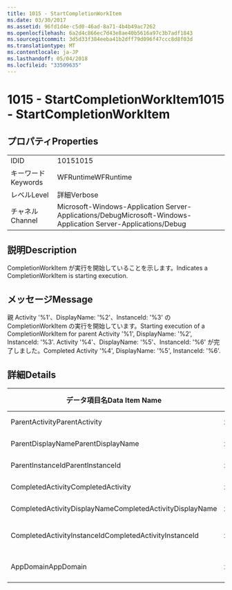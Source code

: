 ```yaml
---
title: 1015 - StartCompletionWorkItem
ms.date: 03/30/2017
ms.assetid: 96fd1d4e-c5d0-46ad-8a71-4b4b49ac7262
ms.openlocfilehash: 6a2d4c866ec7d43e8ae40b5616a97c3b7adf1843
ms.sourcegitcommit: 3d5d33f384eeba41b2dff79d096f47ccc8d8f03d
ms.translationtype: MT
ms.contentlocale: ja-JP
ms.lasthandoff: 05/04/2018
ms.locfileid: "33509635"
---
```

# <a name="1015---startcompletionworkitem"></a><span data-ttu-id="76f2b-102">1015 - StartCompletionWorkItem</span><span class="sxs-lookup"><span data-stu-id="76f2b-102">1015 - StartCompletionWorkItem</span></span>
## <a name="properties"></a><span data-ttu-id="76f2b-103">プロパティ</span><span class="sxs-lookup"><span data-stu-id="76f2b-103">Properties</span></span>  
  
|||  
|-|-|  
|<span data-ttu-id="76f2b-104">ID</span><span class="sxs-lookup"><span data-stu-id="76f2b-104">ID</span></span>|<span data-ttu-id="76f2b-105">1015</span><span class="sxs-lookup"><span data-stu-id="76f2b-105">1015</span></span>|  
|<span data-ttu-id="76f2b-106">キーワード</span><span class="sxs-lookup"><span data-stu-id="76f2b-106">Keywords</span></span>|<span data-ttu-id="76f2b-107">WFRuntime</span><span class="sxs-lookup"><span data-stu-id="76f2b-107">WFRuntime</span></span>|  
|<span data-ttu-id="76f2b-108">レベル</span><span class="sxs-lookup"><span data-stu-id="76f2b-108">Level</span></span>|<span data-ttu-id="76f2b-109">詳細</span><span class="sxs-lookup"><span data-stu-id="76f2b-109">Verbose</span></span>|  
|<span data-ttu-id="76f2b-110">チャネル</span><span class="sxs-lookup"><span data-stu-id="76f2b-110">Channel</span></span>|<span data-ttu-id="76f2b-111">Microsoft-Windows-Application Server-Applications/Debug</span><span class="sxs-lookup"><span data-stu-id="76f2b-111">Microsoft-Windows-Application Server-Applications/Debug</span></span>|  
  
## <a name="description"></a><span data-ttu-id="76f2b-112">説明</span><span class="sxs-lookup"><span data-stu-id="76f2b-112">Description</span></span>  
 <span data-ttu-id="76f2b-113">CompletionWorkItem が実行を開始していることを示します。</span><span class="sxs-lookup"><span data-stu-id="76f2b-113">Indicates a CompletionWorkItem is starting execution.</span></span>  
  
## <a name="message"></a><span data-ttu-id="76f2b-114">メッセージ</span><span class="sxs-lookup"><span data-stu-id="76f2b-114">Message</span></span>  
 <span data-ttu-id="76f2b-115">親 Activity '%1'、DisplayName: '%2'、InstanceId: '%3' の CompletionWorkItem の実行を開始しています。</span><span class="sxs-lookup"><span data-stu-id="76f2b-115">Starting execution of a CompletionWorkItem for parent Activity '%1', DisplayName: '%2', InstanceId: '%3'.</span></span> <span data-ttu-id="76f2b-116">Activity '%4'、DisplayName: '%5'、InstanceId: '%6' が完了しました。</span><span class="sxs-lookup"><span data-stu-id="76f2b-116">Completed Activity '%4', DisplayName: '%5', InstanceId: '%6'.</span></span>  
  
## <a name="details"></a><span data-ttu-id="76f2b-117">詳細</span><span class="sxs-lookup"><span data-stu-id="76f2b-117">Details</span></span>  
  
|<span data-ttu-id="76f2b-118">データ項目名</span><span class="sxs-lookup"><span data-stu-id="76f2b-118">Data Item Name</span></span>|<span data-ttu-id="76f2b-119">データ項目の型</span><span class="sxs-lookup"><span data-stu-id="76f2b-119">Data Item Type</span></span>|<span data-ttu-id="76f2b-120">説明</span><span class="sxs-lookup"><span data-stu-id="76f2b-120">Description</span></span>|  
|--------------------|--------------------|-----------------|  
|<span data-ttu-id="76f2b-121">ParentActivity</span><span class="sxs-lookup"><span data-stu-id="76f2b-121">ParentActivity</span></span>|<span data-ttu-id="76f2b-122">xs:string</span><span class="sxs-lookup"><span data-stu-id="76f2b-122">xs:string</span></span>|<span data-ttu-id="76f2b-123">親アクティビティの型名。</span><span class="sxs-lookup"><span data-stu-id="76f2b-123">The type name of the parent activity.</span></span>|  
|<span data-ttu-id="76f2b-124">ParentDisplayName</span><span class="sxs-lookup"><span data-stu-id="76f2b-124">ParentDisplayName</span></span>|<span data-ttu-id="76f2b-125">xs:string</span><span class="sxs-lookup"><span data-stu-id="76f2b-125">xs:string</span></span>|<span data-ttu-id="76f2b-126">親アクティビティの表示名。</span><span class="sxs-lookup"><span data-stu-id="76f2b-126">The display name of the parent activity.</span></span>|  
|<span data-ttu-id="76f2b-127">ParentInstanceId</span><span class="sxs-lookup"><span data-stu-id="76f2b-127">ParentInstanceId</span></span>|<span data-ttu-id="76f2b-128">xs:string</span><span class="sxs-lookup"><span data-stu-id="76f2b-128">xs:string</span></span>|<span data-ttu-id="76f2b-129">親アクティビティのインスタンス ID。</span><span class="sxs-lookup"><span data-stu-id="76f2b-129">The instance id of the parent activity.</span></span>|  
|<span data-ttu-id="76f2b-130">CompletedActivity</span><span class="sxs-lookup"><span data-stu-id="76f2b-130">CompletedActivity</span></span>|<span data-ttu-id="76f2b-131">xs:string</span><span class="sxs-lookup"><span data-stu-id="76f2b-131">xs:string</span></span>|<span data-ttu-id="76f2b-132">完了したアクティビティの型名。</span><span class="sxs-lookup"><span data-stu-id="76f2b-132">The type name of the completed activity.</span></span>|  
|<span data-ttu-id="76f2b-133">CompletedActivityDisplayName</span><span class="sxs-lookup"><span data-stu-id="76f2b-133">CompletedActivityDisplayName</span></span>|<span data-ttu-id="76f2b-134">xs:string</span><span class="sxs-lookup"><span data-stu-id="76f2b-134">xs:string</span></span>|<span data-ttu-id="76f2b-135">完了したアクティビティの表示名。</span><span class="sxs-lookup"><span data-stu-id="76f2b-135">The display name of the completed activity.</span></span>|  
|<span data-ttu-id="76f2b-136">CompletedActivityInstanceId</span><span class="sxs-lookup"><span data-stu-id="76f2b-136">CompletedActivityInstanceId</span></span>|<span data-ttu-id="76f2b-137">xs:string</span><span class="sxs-lookup"><span data-stu-id="76f2b-137">xs:string</span></span>|<span data-ttu-id="76f2b-138">完了したアクティビティのインスタンス ID。</span><span class="sxs-lookup"><span data-stu-id="76f2b-138">The instance id of the completed activity.</span></span>|  
|<span data-ttu-id="76f2b-139">AppDomain</span><span class="sxs-lookup"><span data-stu-id="76f2b-139">AppDomain</span></span>|<span data-ttu-id="76f2b-140">xs:string</span><span class="sxs-lookup"><span data-stu-id="76f2b-140">xs:string</span></span>|<span data-ttu-id="76f2b-141">AppDomain.CurrentDomain.FriendlyName で返される文字列。</span><span class="sxs-lookup"><span data-stu-id="76f2b-141">The string returned by AppDomain.CurrentDomain.FriendlyName.</span></span>|
